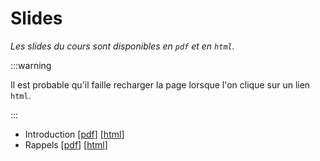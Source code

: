 # Slides

_Les slides du cours sont disponibles en `pdf` et en `html`._

:::warning

Il est probable qu'il faille recharger la page lorsque l'on clique sur un lien `html`. 

:::


- Introduction [[pdf](slides/agr1i-intro.pdf)] [[html](slides/agr1i-intro.html)]
- Rappels [[pdf](slides/rappels.pdf)] [[html](slides/rappels.html)]


